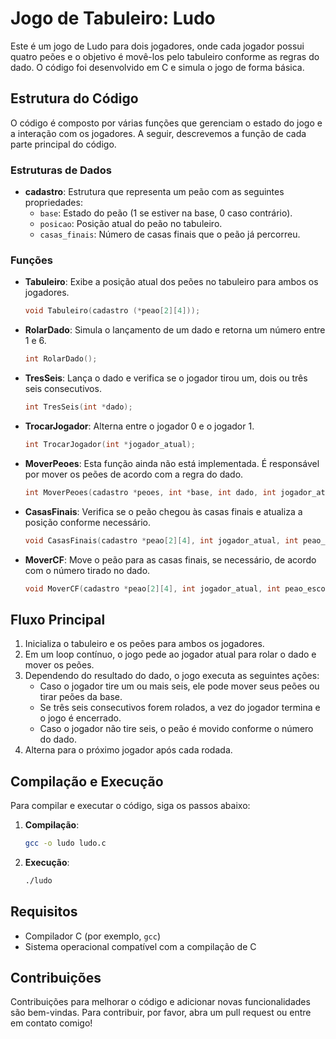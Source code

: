 # Jogo de Tabuleiro: Ludo

Este é um jogo de Ludo para dois jogadores, onde cada jogador possui quatro peões e o objetivo é movê-los pelo tabuleiro conforme as regras do dado. O código foi desenvolvido em C e simula o jogo de forma básica.

## Estrutura do Código

O código é composto por várias funções que gerenciam o estado do jogo e a interação com os jogadores. A seguir, descrevemos a função de cada parte principal do código.

### Estruturas de Dados

- **cadastro**: Estrutura que representa um peão com as seguintes propriedades:
  - `base`: Estado do peão (1 se estiver na base, 0 caso contrário).
  - `posicao`: Posição atual do peão no tabuleiro.
  - `casas_finais`: Número de casas finais que o peão já percorreu.

### Funções

- **Tabuleiro**: Exibe a posição atual dos peões no tabuleiro para ambos os jogadores.
  ```c
  void Tabuleiro(cadastro (*peao[2][4]));
- **RolarDado**: Simula o lançamento de um dado e retorna um número entre 1 e 6.
  ```c
  int RolarDado();
- **TresSeis**: Lança o dado e verifica se o jogador tirou um, dois ou três seis consecutivos.
  ```c
  int TresSeis(int *dado);
- **TrocarJogador**: Alterna entre o jogador 0 e o jogador 1.
  ```c
  int TrocarJogador(int *jogador_atual);
- **MoverPeoes**: Esta função ainda não está implementada. É responsável por mover os peões de acordo com a regra do dado.
  ```c
  int MoverPeoes(cadastro *peoes, int *base, int dado, int jogador_atual);
- **CasasFinais**: Verifica se o peão chegou às casas finais e atualiza a posição conforme necessário.
  ```c
  void CasasFinais(cadastro *peao[2][4], int jogador_atual, int peao_escolhido);
- **MoverCF**: Move o peão para as casas finais, se necessário, de acordo com o número tirado no dado.
  ```c
  void MoverCF(cadastro *peao[2][4], int jogador_atual, int peao_escolhido, int dado);

## Fluxo Principal

1. Inicializa o tabuleiro e os peões para ambos os jogadores.
2. Em um loop contínuo, o jogo pede ao jogador atual para rolar o dado e mover os peões.
3. Dependendo do resultado do dado, o jogo executa as seguintes ações:
   - Caso o jogador tire um ou mais seis, ele pode mover seus peões ou tirar peões da base.
   - Se três seis consecutivos forem rolados, a vez do jogador termina e o jogo é encerrado.
   - Caso o jogador não tire seis, o peão é movido conforme o número do dado.
4. Alterna para o próximo jogador após cada rodada.

## Compilação e Execução

Para compilar e executar o código, siga os passos abaixo:

1. **Compilação**:
   ```bash
   gcc -o ludo ludo.c
2. **Execução**:
   ```bash
   ./ludo

## Requisitos

- Compilador C (por exemplo, `gcc`)
- Sistema operacional compatível com a compilação de C

## Contribuições

Contribuições para melhorar o código e adicionar novas funcionalidades são bem-vindas. Para contribuir, por favor, abra um pull request ou entre em contato comigo!
